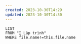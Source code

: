 ```yaml
---
created: 2023-10-30T14:29
updated: 2023-10-30T14:30
---
```


```dataview
LIST
FROM "📜 Lập trình" 
WHERE file.name!=this.file.name
```


